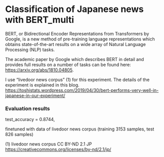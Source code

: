 # Classification of Japanese news with BERT_multi


BERT, or Bidirectional Encoder Representations from Transformers by Google, is a new method of pre-training language representations which obtains state-of-the-art results on a wide array of Natural Language Processing (NLP) tasks.

The academic paper by Google which describes BERT in detail and provides full results on a number of tasks can be found here: https://arxiv.org/abs/1810.04805.


I use “livedoor news corpus” (1) for this experiment.  The details of the experiment is explained in this blog.
https://toshistats.wordpress.com/2019/04/30/bert-performs-very-well-in-japanese-in-our-experiment/




### Evaluation results

test_accuracy = 0.8744,

finetuned with data of livedoor news corpus (training 3153 samples, test 826 samples)







(1) livedoor news corpus CC BY-ND 2.1 JP
https://creativecommons.org/licenses/by-nd/2.1/jp/

